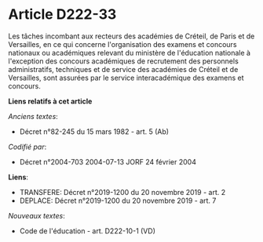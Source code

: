 # Article D222-33

Les tâches incombant aux recteurs des académies de Créteil, de Paris et de Versailles, en ce qui concerne l'organisation des
examens et concours nationaux ou académiques relevant du ministère de l'éducation nationale à l'exception des concours
académiques de recrutement des personnels administratifs, techniques et de service des académies de Créteil et de Versailles,
sont assurées par le service interacadémique des examens et concours.

**Liens relatifs à cet article**

_Anciens textes_:

  - Décret n°82-245 du 15 mars 1982 - art. 5 (Ab)

_Codifié par_:

  - Décret n°2004-703 2004-07-13 JORF 24 février 2004

**Liens**:

  - TRANSFERE: Décret n°2019-1200 du 20 novembre 2019 - art. 2
  - DEPLACE: Décret n°2019-1200 du 20 novembre 2019 - art. 7

_Nouveaux textes_:

  - Code de l'éducation - art. D222-10-1 (VD)
